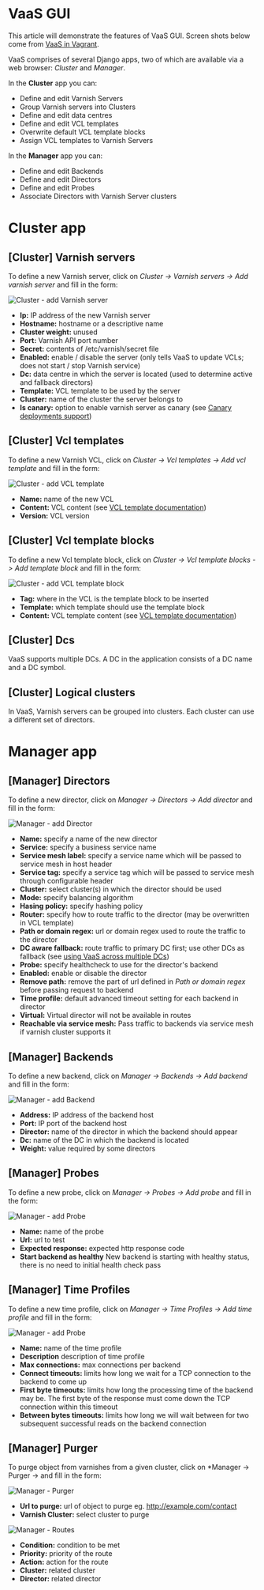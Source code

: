 VaaS GUI
========
This article will demonstrate the features of VaaS GUI. Screen shots below come from [VaaS in Vagrant](../quick-start/vagrant.md).

VaaS comprises of several Django apps, two of which are available via a web browser: *Cluster* and *Manager*.

In the **Cluster** app you can:

* Define and edit Varnish Servers
* Group Varnish servers into Clusters
* Define and edit data centres
* Define and edit VCL templates
* Overwrite default VCL template blocks
* Assign VCL templates to Varnish Servers

In the **Manager** app you can:

* Define and edit Backends
* Define and edit Directors
* Define and edit Probes
* Associate Directors with Varnish Server clusters

Cluster app
===========

## [Cluster] Varnish servers
To define a new Varnish server, click on *Cluster -> Varnish servers -> Add varnish server* and fill in the form:

![Cluster - add Varnish server](img/cluster_add_v_server.png)

* **Ip:** IP address of the new Varnish server
* **Hostname:** hostname or a descriptive name 
* **Cluster weight:** unused
* **Port:** Varnish API port number
* **Secret:** contents of /etc/varnish/secret file
* **Enabled:** enable / disable the server (only tells VaaS to update VCLs; does not start / stop Varnish service)
* **Dc:** data centre in which the server is located (used to determine active and fallback directors)
* **Template:** VCL template to be used by the server
* **Cluster:** name of the cluster the server belongs to
* **Is canary:** option to enable varnish server as canary (see [Canary deployments support](../documentation/canary.md))

## [Cluster] Vcl templates
To define a new Varnish VCL, click on *Cluster -> Vcl templates -> Add vcl template* and fill in the form:

![Cluster - add VCL template](img/cluster_add_vcl_template.png)

* **Name:** name of the new VCL
* **Content:** VCL content (see [VCL template documentation](../documentation/vcl.md))
* **Version:** VCL version

## [Cluster] Vcl template blocks
To define a new Vcl template block, click on *Cluster -> Vcl template blocks -> Add template block* and fill in the form:

![Cluster - add VCL template block](img/cluster_add_vcl_template_block.png)

* **Tag:** where in the VCL is the template block to be inserted
* **Template:** which template should use the template block
* **Content:** VCL template content (see [VCL template documentation](../documentation/vcl.md))

## [Cluster] Dcs

VaaS supports multiple DCs. A DC in the application consists of a DC name and a DC symbol.

## [Cluster] Logical clusters

In VaaS, Varnish servers can be grouped into clusters. Each cluster can use a different set of directors.

Manager app
===========

## [Manager] Directors

To define a new director, click on *Manager -> Directors -> Add director* and fill in the form:

![Manager - add Director](img/manager_add_director.png)

* **Name:** specify a name of the new director
* **Service:** specify a business service name
* **Service mesh label:** specify a service name which will be passed to service mesh in host header
* **Service tag:** specify a service tag which will be passed to service mesh through configurable header
* **Cluster:** select cluster(s) in which the director should be used
* **Mode:** specify balancing algorithm
* **Hasing policy:** specify hashing policy
* **Router:** specify how to route traffic to the director (may be overwritten in VCL template)
* **Path or domain regex:** url or domain regex used to route the traffic to the director
* **DC aware fallback:** route traffic to primary DC first; use other DCs as fallback (see [using VaaS across multiple DCs](../documentation/dc.md))
* **Probe:** specify healthcheck to use for the director's backend
* **Enabled:** enable or disable the director
* **Remove path:** remove the part of url defined in *Path or domain regex* before passing request to backend
* **Time profile:** default advanced timeout setting for each backend in director
* **Virtual:** Virtual director will not be available in routes
* **Reachable via service mesh:** Pass traffic to backends via service mesh if varnish cluster supports it

## [Manager] Backends
To define a new backend, click on *Manager -> Backends -> Add backend* and fill in the form:

![Manager - add Backend](img/manager_add_backend.png)

* **Address:** IP address of the backend host
* **Port:** IP port of the backend host
* **Director:** name of the director in which the backend should appear
* **Dc:** name of the DC in which the backend is located
* **Weight:** value required by some directors

## [Manager] Probes
To define a new probe, click on *Manager -> Probes -> Add probe* and fill in the form:

![Manager - add Probe](img/manager_add_probe.png)

* **Name:** name of the probe
* **Url:** url to test
* **Expected response:** expected http response code
* **Start backend as healthy** New backend is starting with healthy status, there is no need to initial health check pass

## [Manager] Time Profiles
To define a new time profile, click on *Manager -> Time Profiles -> Add time profile* and fill in the form:

![Manager - add Probe](img/manager_add_time_profile.png)

* **Name:** name of the time profile
* **Description** description of time profile
* **Max connections:** max connections per backend
* **Connect timeouts:** limits how long we wait for a TCP connection to the backend to come up
* **First byte timeouts:** limits how long the processing time of the backend may be. The first byte of the response must come down the TCP connection within this timeout
* **Between bytes timeouts:** limits how long we will wait between for two subsequent successful reads on the backend connection

## [Manager] Purger
To purge object from varnishes from a given cluster, click on *Manager -> Purger -> and fill in the form:

![Manager - Purger](img/manager_purger.png)

* **Url to purge:** url of object to purge eg. http://example.com/contact
* **Varnish Cluster:** select cluster to purge

![Manager - Routes](img/manager_add_route.png)

* **Condition:** condition to be met
* **Priority:** priority of the route
* **Action:** action for the route
* **Cluster:** related cluster
* **Director:** related director